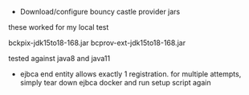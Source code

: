 * Download/configure bouncy castle provider jars

these worked for my local test

bckpix-jdk15to18-168.jar
bcprov-ext-jdk15to18-168.jar

tested against java8 and java11

* ejbca end entity allows exactly 1 registration. for multiple attempts, simply tear down ejbca docker and run setup script again
